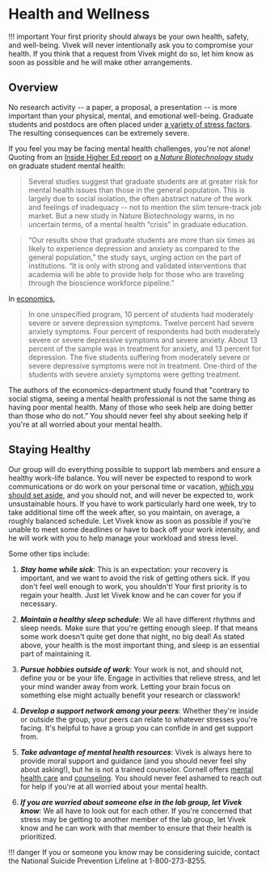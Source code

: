 # Health and Wellness

!!! important
    Your first priority should always be your own health, safety, and well-being. Vivek will never intentionally ask you to compromise your health. If you think that a request from Vivek might do so, let him know as soon as possible and he will make other arrangements.

## Overview

No research activity -- a paper, a proposal, a presentation -- is more important than your physical, mental, and emotional well-being. Graduate students and postdocs are often placed under [a variety of stress factors](https://www.theatlantic.com/education/archive/2018/11/anxiety-depression-mental-health-graduate-school/576769/). The resulting consequences can be extremely severe.

If you feel you may be facing mental health challenges, you're not alone! Quoting from an [Inside Higher Ed report](https://www.insidehighered.com/news/2018/03/06/new-study-says-graduate-students-mental-health-crisis) on [a *Nature Biotechnology* study](https://www.nature.com/nbt/research) on graduate student mental health:

> Several studies suggest that graduate students are at greater risk for mental health issues than those in the general population. This is largely due to social isolation, the often abstract nature of the work and feelings of inadequacy -- not to mention the slim tenure-track job market. But a new study in Nature Biotechnology warns, in no uncertain terms, of a mental health “crisis” in graduate education.

> “Our results show that graduate students are more than six times as likely to experience depression and anxiety as compared to the general population,” the study says, urging action on the part of institutions. “It is only with strong and validated interventions that academia will be able to provide help for those who are traveling through the bioscience workforce pipeline.”

In [economics](https://scholar.harvard.edu/bolotnyy/publications/graduate-student-mental-health-lessons-american-economics-departments),

> In one unspecified program, 10 percent of students had moderately severe or severe depression symptoms. Twelve percent had severe anxiety symptoms. Four percent of respondents had both moderately severe or severe depressive symptoms and severe anxiety. About 13 percent of the sample was in treatment for anxiety, and 13 percent for depression. The five students suffering from moderately severe or severe depressive symptoms were not in treatment. One-third of the students with severe anxiety symptoms were getting treatment.

The authors of the economics-department study found that "contrary to social stigma, seeing a mental health professional is not the same thing as having poor mental health. Many of those who seek help are doing better than those who do not.” You should never feel shy about seeking help if you're at all worried about your mental health.  

## Staying Healthy

Our group will do everything possible to support lab members and ensure a healthy work-life balance. You will never be expected to respond to work communications or do work on your personal time or vacation, [which you should set aside](/roles/#timeoff), and you should not, and will never be expected to, work unsustainable hours. If you have to work particularly hard one week, try to take additional time off the week after, so you maintain, on average, a roughly balanced schedule. Let Vivek know as soon as possible if you're unable to meet some deadlines or have to back off your work intensity, and he will work with you to help manage your workload and stress level.

Some other tips include:

1. ***Stay home while sick***: This is an expectation: your recovery is important, and we want to avoid the risk of getting others sick. If you don't feel well enough to work, you shouldn't! Your first priority is to regain your health. Just let Vivek know and he can cover for you if necessary.

2. ***Maintain a healthy sleep schedule***: We all have different rhythms and sleep needs. Make sure that you're getting enough sleep. If that means some work doesn't quite get done that night, no big deal! As stated above, your health is the most important thing, and sleep is an essential part of maintaining it.

3. ***Pursue hobbies outside of work***: Your work is not, and should not, define you or be your life. Engage in activities that relieve stress, and let your mind wander away from work. Letting your brain focus on something else might actually benefit your research or classwork!

4. ***Develop a support network among your peers***: Whether they're inside or outside the group, your peers can relate to whatever stresses you're facing. It's helpful to have a group you can confide in and get support from.

5. ***Take advantage of mental health resources***: Vivek is always here to provide moral support and guidance (and you should never feel shy about asking!), but he is not a trained counselor. Cornell offers [mental health care](https://health.cornell.edu/services/mental-health-care) and [counseling](https://health.cornell.edu/services/mental-health-care/resources-students). You should never feel ashamed to reach out for help if you're at all worried about your mental health.

6. ***If you are worried about someone else in the lab group, let Vivek know***: We all have to look out for each other. If you're concerned that stress may be getting to another member of the lab group, let Vivek know and he can work with that member to ensure that their health is prioritized.

!!! danger
    If you or someone you know may be considering suicide, contact the National Suicide Prevention Lifeline at 1-800-273-8255.
